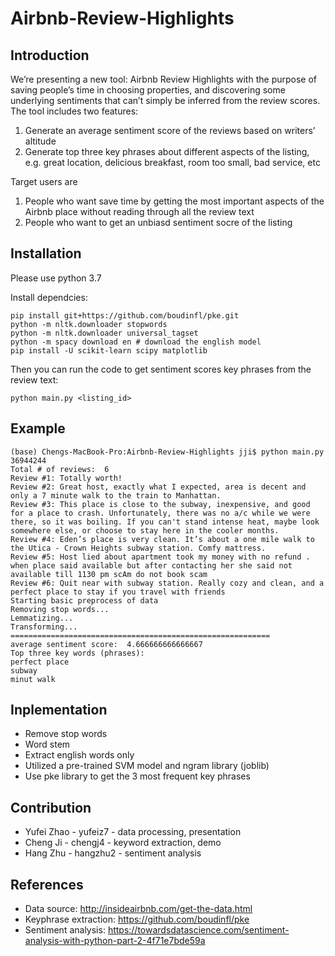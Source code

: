 # Airbnb-Review-Highlights

## Introduction
We’re presenting a new tool: Airbnb Review Highlights with the purpose of saving people’s time in choosing properties, and discovering some underlying sentiments that can’t simply be inferred from the review scores. The tool includes two features:
1. Generate an average sentiment score of the reviews based on writers’ altitude
2. Generate top three key phrases about different aspects of the listing, e.g. great location, delicious breakfast, room too small, bad service, etc

Target users are
1. P​eople who want save time by getting the most important aspects of the Airbnb place without reading through all the review text
2. People who want to get an unbiasd sentiment socre of the listing

## Installation
Please use python 3.7

Install dependcies:
```
pip install git+https://github.com/boudinfl/pke.git
python -m nltk.downloader stopwords
python -m nltk.downloader universal_tagset
python -m spacy download en # download the english model
pip install -U scikit-learn scipy matplotlib
```
Then you can run the code to get sentiment scores key phrases from the review text:
```
python main.py <listing_id>
```

## Example
```
(base) Chengs-MacBook-Pro:Airbnb-Review-Highlights jji$ python main.py 36944244
Total # of reviews:  6
Review #1: Totally worth!
Review #2: Great host, exactly what I expected, area is decent and only a 7 minute walk to the train to Manhattan.
Review #3: This place is close to the subway, inexpensive, and good for a place to crash. Unfortunately, there was no a/c while we were there, so it was boiling. If you can't stand intense heat, maybe look somewhere else, or choose to stay here in the cooler months.
Review #4: Eden’s place is very clean. It’s about a one mile walk to the Utica - Crown Heights subway station. Comfy mattress.
Review #5: Host lied about apartment took my money with no refund . when place said available but after contacting her she said not available till 1130 pm scAm do not book scam
Review #6: Quit near with subway station. Really cozy and clean, and a perfect place to stay if you travel with friends
Starting basic preprocess of data
Removing stop words...
Lemmatizing...
Transforming...
==========================================================
average sentiment score:  4.666666666666667
Top three key words (phrases):
perfect place
subway
minut walk
```

## Inplementation
- Remove stop words
- Word stem
- Extract english words only
- Utilized a pre-trained SVM model and ngram library (joblib)
- Use pke library to get the 3 most frequent key phrases


## Contribution
- Yufei Zhao - yufeiz7 - data processing, presentation
- Cheng Ji - chengj4 - keyword extraction, demo
- Hang Zhu - hangzhu2 - sentiment analysis


## References
- Data source: http://insideairbnb.com/get-the-data.html
- Keyphrase extraction: https://github.com/boudinfl/pke
- Sentiment analysis: https://towardsdatascience.com/sentiment-analysis-with-python-part-2-4f71e7bde59a
